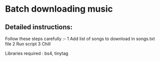 # Batch downloading music 
## Detailed instructions:
Follow these steps carefully :-
1 Add list of songs to download in songs.txt file
2 Run script
3 Chill

Libraries required : 
bs4, tinytag